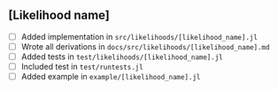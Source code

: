 ## [Likelihood name]

- [ ] Added implementation in `src/likelihoods/[likelihood_name].jl`
- [ ] Wrote all derivations in `docs/src/likelihoods/[likelihood_name].md`
- [ ] Added tests in `test/likelihoods/[likelihood_name].jl`
- [ ] Included test in `test/runtests.jl`
- [ ] Added example in `example/[likelihood_name].jl`
